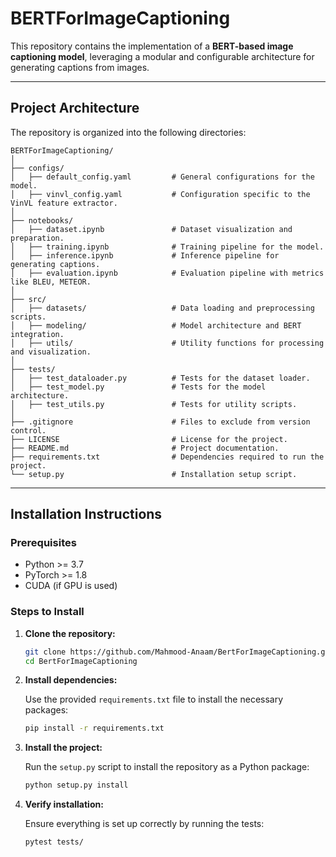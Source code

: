 
# BERTForImageCaptioning

This repository contains the implementation of a **BERT-based image captioning model**, leveraging a modular and configurable architecture for generating captions from images.

---

## Project Architecture

The repository is organized into the following directories:

```
BERTForImageCaptioning/
│
├── configs/
│   ├── default_config.yaml         # General configurations for the model.
│   ├── vinvl_config.yaml           # Configuration specific to the VinVL feature extractor.
│
├── notebooks/
│   ├── dataset.ipynb               # Dataset visualization and preparation.
│   ├── training.ipynb              # Training pipeline for the model.
│   ├── inference.ipynb             # Inference pipeline for generating captions.
│   ├── evaluation.ipynb            # Evaluation pipeline with metrics like BLEU, METEOR.
│
├── src/
│   ├── datasets/                   # Data loading and preprocessing scripts.
│   ├── modeling/                   # Model architecture and BERT integration.
│   ├── utils/                      # Utility functions for processing and visualization.
│
├── tests/
│   ├── test_dataloader.py          # Tests for the dataset loader.
│   ├── test_model.py               # Tests for the model architecture.
│   ├── test_utils.py               # Tests for utility scripts.
│
├── .gitignore                      # Files to exclude from version control.
├── LICENSE                         # License for the project.
├── README.md                       # Project documentation.
├── requirements.txt                # Dependencies required to run the project.
└── setup.py                        # Installation setup script.
```

---

## Installation Instructions

### Prerequisites

- Python >= 3.7
- PyTorch >= 1.8
- CUDA (if GPU is used)

### Steps to Install

1. **Clone the repository:**

   ```bash
   git clone https://github.com/Mahmood-Anaam/BertForImageCaptioning.git
   cd BertForImageCaptioning
   ```

2. **Install dependencies:**

   Use the provided `requirements.txt` file to install the necessary packages:

   ```bash
   pip install -r requirements.txt
   ```

3. **Install the project:**

   Run the `setup.py` script to install the repository as a Python package:

   ```bash
   python setup.py install
   ```

4. **Verify installation:**

   Ensure everything is set up correctly by running the tests:

   ```bash
   pytest tests/
   ```

